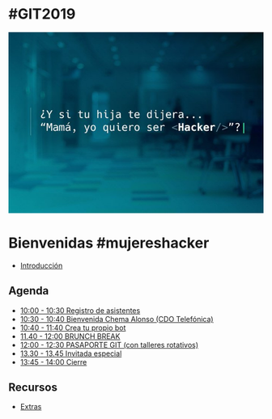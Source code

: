 # #GIT2019
![GIT](agenda/assets/images/git.jpg)

# Bienvenidas #mujereshacker

- [Introducción](README.md)

## Agenda
- [10:00 - 10:30 Registro de asistentes ](agenda/registro_asistentes.md)
- [10:30 - 10:40 Bienvenida Chema Alonso (CDO Telefónica)](agenda/bienvenida_chema.md)
- [10:40 - 11:40 Crea tu propio bot](agenda/crea_tu_propio_bot.md)
- [11.40 - 12:00 BRUNCH BREAK](agenda/brunch.md)
- [12:00 - 12:30 PASAPORTE GIT (con talleres rotativos)](agenda/pasaporte_git.md)
- [13.30 - 13.45 Invitada especial](agenda/invitada.md)
- [13:45 - 14:00 Cierre](agenda/cierre.md)


## Recursos 

- [Extras](recursos/extras.md)
<!--
- [Otros]
-->
